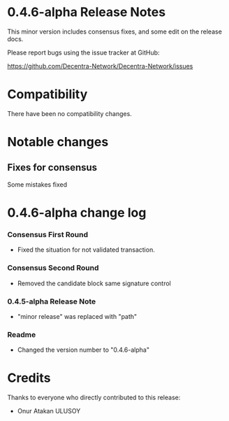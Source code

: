 0.4.6-alpha Release Notes
====================

This minor version includes consensus fixes, and some edit on the release docs.

Please report bugs using the issue tracker at GitHub:

  <https://github.com/Decentra-Network/Decentra-Network/issues>

Compatibility
==============

There have been no compatibility changes.

Notable changes
===============

## Fixes for consensus

Some mistakes fixed

0.4.6-alpha change log
=================

### Consensus First Round
- Fixed the situation for not validated transaction.

### Consensus Second Round
- Removed the candidate block same signature control

### 0.4.5-alpha Release Note
- "minor release" was replaced with "path"

### Readme
- Changed the version number to "0.4.6-alpha"

Credits
=======

Thanks to everyone who directly contributed to this release:

- Onur Atakan ULUSOY
